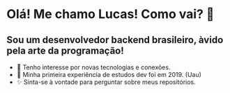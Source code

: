 # Olá! Me chamo Lucas! Como vai? 👋
## Sou um desenvolvedor backend brasileiro, àvido pela arte da programação!
- 👀 Tenho interesse por novas tecnologias e conexões.
- 🌱 Minha primeira experiência de estudos dev foi em 2019. (Uau)
- ✨ Sinta-se à vontade para perguntar sobre meus repositórios.

